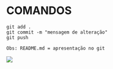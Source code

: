 # COMANDOS


```
git add .
git commit -m "mensagem de alteração"
git push

Obs: README.md = apresentação no git
```

<img src="https://media4.giphy.com/media/xT5LMQ8rHYTDGFG07e/giphy.gif?cid=ecf05e477ehhfsgxksdeo3n4yiqv37vhb8jet7aiem65wqlv&rid=giphy.gif"> </img>